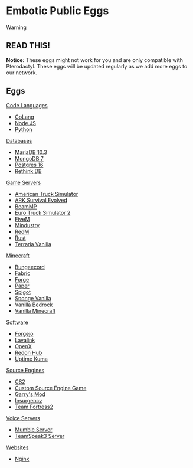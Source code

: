 # Embotic Public Eggs
> [!WARNING]
> 
> READ THIS!
> ---
>
> **Notice:** These eggs might not work for you and are only compatible with Pterodactyl. These eggs will be updated regularly as we add more eggs to our network.

## Eggs
[Code Languages](https://github.com/Embotic-xyz/Eggs/tree/main/Code%20Languages)
* [GoLang](https://github.com/Embotic-xyz/Eggs/blob/main/Code%20Languages/egg-golang-generic.json)
* [Node.JS](https://github.com/Embotic-xyz/Eggs/blob/main/Code%20Languages/egg-node-js-generic.json)
* [Python](https://github.com/Embotic-xyz/Eggs/blob/main/Code%20Languages/egg-python-generic.json)

[Databases](https://github.com/Embotic-xyz/Eggs/tree/main/Databases)
* [MariaDB 10.3](https://github.com/Embotic-xyz/Eggs/blob/main/Databases/egg-maria-d-b10-3.json)
* [MongoDB 7](https://github.com/Embotic-xyz/Eggs/blob/main/Databases/egg-mongo-d-b7.json)
* [Postgres 16](https://github.com/Embotic-xyz/Eggs/blob/main/Databases/egg-postgres16.json)
* [Rethink DB](https://github.com/Embotic-xyz/Eggs/blob/main/Databases/egg-rethink-d-b.json)

[Game Servers](https://github.com/Embotic-xyz/Eggs/tree/main/Game%20Servers)
* [American Truck Simulator](https://github.com/Embotic-xyz/Eggs/blob/main/Game%20Servers/egg-american-truck-simulator.json)
* [ARK Survival Evolved](https://github.com/Embotic-xyz/Eggs/blob/main/Game%20Servers/egg-ark--survival-evolved.json)
* [BeamMP](https://github.com/Embotic-xyz/Eggs/blob/main/Game%20Servers/egg-beam-m-p-servers.json)
* [Euro Truck Simulator 2](https://github.com/Embotic-xyz/Eggs/blob/main/Game%20Servers/egg-euro-truck-simulator2.json)
* [FiveM](https://github.com/Embotic-xyz/Eggs/blob/main/Game%20Servers/egg-five-m.json)
* [Mindustry](https://github.com/Embotic-xyz/Eggs/blob/main/Game%20Servers/egg-mindustry.json)
* [RedM](https://github.com/Embotic-xyz/Eggs/blob/main/Game%20Servers/egg-red-m.json)
* [Rust](https://github.com/Embotic-xyz/Eggs/blob/main/Game%20Servers/egg-rust.json)
* [Terraria Vanilla](https://github.com/Embotic-xyz/Eggs/blob/main/Game%20Servers/egg-terraria-vanilla.json)

[Minecraft](https://github.com/Embotic-xyz/Eggs/tree/main/Minecraft)
* [Bungeecord](https://github.com/Embotic-xyz/Eggs/blob/main/Minecraft/egg-bungeecord.json)
* [Fabric](https://github.com/Embotic-xyz/Eggs/blob/main/Minecraft/egg-fabric.json)
* [Forge](https://github.com/Embotic-xyz/Eggs/blob/main/Minecraft/egg-forge-minecraft.json)
* [Paper](https://github.com/Embotic-xyz/Eggs/blob/main/Minecraft/egg-paper.json)
* [Spigot](https://github.com/Embotic-xyz/Eggs/blob/main/Minecraft/egg-spigot.json)
* [Sponge Vanilla](https://github.com/Embotic-xyz/Eggs/blob/main/Minecraft/egg-sponge--sponge-vanilla.json)
* [Vanilla Bedrock](https://github.com/Embotic-xyz/Eggs/blob/main/Minecraft/egg-vanilla-bedrock.json)
* [Vanilla Minecraft](https://github.com/Embotic-xyz/Eggs/blob/main/Minecraft/egg-vanilla-minecraft.json)

[Software](https://github.com/Embotic-xyz/Eggs/tree/main/Software)
* [Forgejo](https://github.com/Embotic-xyz/Eggs/blob/main/Software/egg-forgejo.json)
* [Lavalink](https://github.com/Embotic-xyz/Eggs/blob/main/Software/egg-lavalink.json)
* [OpenX](https://github.com/Embotic-xyz/Eggs/blob/main/Software/egg-open-x.json)
* [Redon Hub](https://github.com/Embotic-xyz/Eggs/blob/main/Software/egg-redon-hub.json)
* [Uptime Kuma](https://github.com/Embotic-xyz/Eggs/blob/main/Software/egg-uptime-kuma.json)

[Source Engines](https://github.com/Embotic-xyz/Eggs/tree/main/Source%20Engine)
* [CS2](https://github.com/Embotic-xyz/Eggs/blob/main/Source%20Engine/egg-counter--strike--global-offensive.json)
* [Custom Source Engine Game](https://github.com/Embotic-xyz/Eggs/blob/main/Source%20Engine/egg-custom-source-engine-game.json)
* [Garry's Mod](https://github.com/Embotic-xyz/Eggs/blob/main/Source%20Engine/egg-garrys-mod.json)
* [Insurgency](https://github.com/Embotic-xyz/Eggs/blob/main/Source%20Engine/egg-insurgency.json)
* [Team Fortress2](https://github.com/Embotic-xyz/Eggs/blob/main/Source%20Engine/egg-team-fortress2.json)

[Voice Servers](https://github.com/Embotic-xyz/Eggs/tree/main/Voice%20Servers)
* [Mumble Server](https://github.com/Embotic-xyz/Eggs/blob/main/Voice%20Servers/egg-mumble-server.json)
* [TeamSpeak3 Server](https://github.com/Embotic-xyz/Eggs/blob/main/Voice%20Servers/egg-teamspeak3-server.json)

[Websites](https://github.com/Embotic-xyz/Eggs/tree/main/Websites)
* [Nginx](https://github.com/Embotic-xyz/Eggs/blob/main/Websites/egg-nginx.json)

